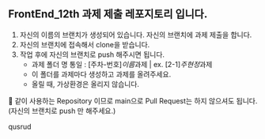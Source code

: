 ## FrontEnd_12th 과제 제출 레포지토리 입니다.

1. 자신의 이름의 브랜치가 생성되어 있습니다. 자신의 브랜치에 과제 제출을 합니다.
2. 자신의 브랜치에 접속해서 clone을 받습니다.
3. 작업 후에 자신의 브랜치로 push 해주시면 됩니다.
   - 과제 폴더 명 통일 : [주차-번호]*이름*과제 | ex. [2-1]*주현정*과제
   - 이 폴더를 과제마다 생성하고 과제를 올려주세요.
   - 올릴 때, 가상환경은 올리지 않습니다.

📌 같이 사용하는 Repository 이므로 main으로 Pull Request는 하지 않으셔도 됩니다.
(자신의 브랜치로 push 만 해주세요.)

qusrud
